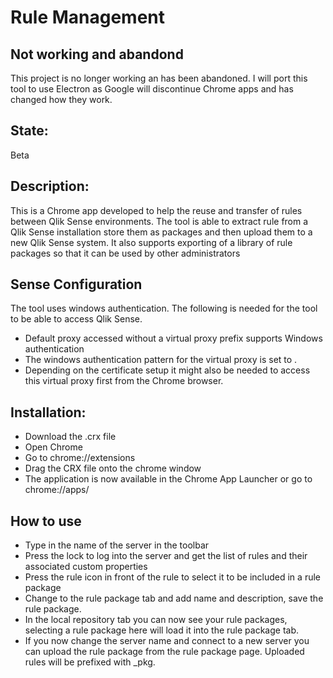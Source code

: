 # Rule Management

## Not working and abandond
This project is no longer working an has been abandoned. I will port this tool to use Electron as Google will discontinue Chrome apps and has changed how they work.

## State:
Beta

## Description:
This is a Chrome app developed to help the reuse and transfer of rules between
Qlik Sense environments. The tool is able to extract rule from a Qlik Sense
installation store them as packages and then upload them to a new Qlik Sense
system. It also supports exporting of a library of rule packages so that it can
be used by other administrators

## Sense Configuration
The tool uses windows authentication. The following is needed for the tool to be
able to access Qlik Sense.
* Default proxy accessed without a virtual proxy prefix supports Windows authentication
* The windows authentication pattern for the virtual proxy is set to .
* Depending on the certificate setup it might also be needed to access this virtual proxy first from the Chrome browser.

## Installation:
* Download the .crx file
* Open Chrome
* Go to chrome://extensions
* Drag the CRX file onto the chrome window
* The application is now available in the Chrome App Launcher or go to chrome://apps/

## How to use
* Type in the name of the server in the toolbar
* Press the lock to log into the server and get the list of rules and their associated custom properties
* Press the rule icon in front of the rule to select it to be included in a rule package
* Change to the rule package tab and add name and description, save the rule package.
* In the local repository tab you can now see your rule packages, selecting a rule package here will load it into the rule package tab.
* If you now change the server name and connect to a new server you can upload the rule package from the rule package page. Uploaded rules will be prefixed with _pkg.
